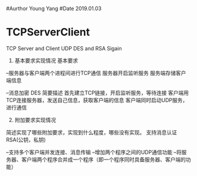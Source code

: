 #Aurthor Young Yang
#Date 2019.01.03
# TCPServerClient
TCP Server and Client UDP DES and RSA Sigain
1.	基本要求实现情况
基本要求 

–服务器与客户端两个进程间进行TCP通信
服务器开启监听服务
服务端存储客户端信息

–消息加密 DES
简要描述
首先建立TCP链接，开启监听服务，等待连接
客户端用TCP连接服务器，发送自己信息，获取客户端的信息
客户端同时启动UDP服务，进行通信

2.	附加要求实现情况

简述实现了哪些附加要求，实现到什么程度，哪些没有实现。
支持消息认证 RSA(公钥，私钥)

–支持多个客户端并发连接、消息传输
–增加两个程序之间的UDP通信功能 
–将服务器、客户端两个程序合并成一个程序（即一个程序同时具备服务器、客户端的功能）
